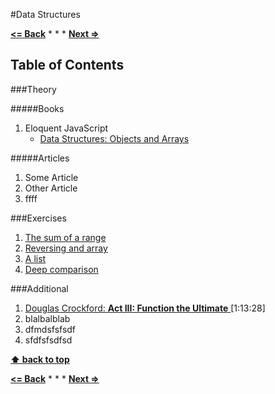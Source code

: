 #Data Structures

**[<= Back](02-functions/functions.md)**		*	*	*	**[Next =>](04-high-order-functions/high-order-functions.md)**

## Table of Contents

###Theory

#####Books

1. Eloquent JavaScript
    * [Data Structures: Objects and Arrays](http://eloquentjavascript.net/04_data.html)

#####Articles

1. Some Article
1. Other Article
1. ffff

###Exercises

1. [The sum of a range](file:///projects/Eloquent-JavaScript/html/04_data.html#h_8ZspxiCEC/)
1. [Reversing and array](file:///projects/Eloquent-JavaScript/html/04_data.html#h_6xTmjj4Rf5)
1. [A list](file:///projects/Eloquent-JavaScript/html/04_data.html#h_nSTX34CM1M)
1. [Deep comparison](file:///projects/Eloquent-JavaScript/html/04_data.html#h_IJBU+aXOIC)

###Additional

1. [Douglas Crockford: **Act III: Function the Ultimate** ](https://www.youtube.com/watch?v=ya4UHuXNygM)[1:13:28]
1. blalbalblab
1. dfmdsfsfsdf
1. sfdfsfsdfsd

**[⬆ back to top](#table-of-contents)**

**[<= Back](02-functions/functions.md)**		*	*	*	**[Next =>](04-high-order-functions/high-order-functions.md)**











